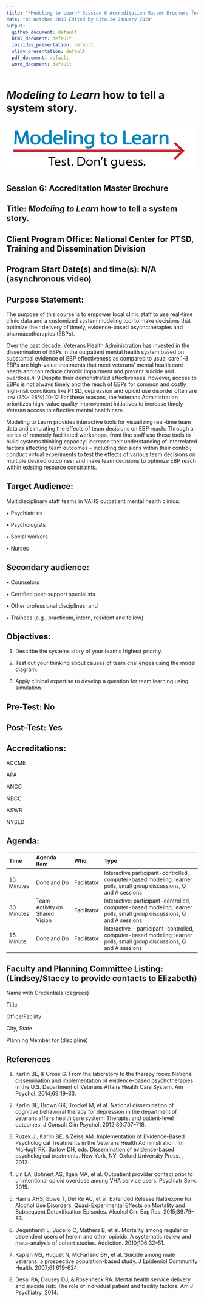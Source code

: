 ```yaml
---
title: "*Modeling to Learn* Session 6 Accreditation Master Brochure for *MTL Live* and *MTL Video*"
date: "03 October 2018 Edited by Rita 24 January 2020"
output: 
  github_document: default
  html_document: default
  ioslides_presentation: default
  slidy_presentation: default
  pdf_document: default
  word_document: default
---
```


<!-- MTL Logo, HTML img tag -->
# *Modeling to Learn* how to tell a system story.
<img src = "https://raw.githubusercontent.com/lzim/teampsd/teampsd_style/mtl_logo/mtl_testdontguess_sm.png"
     height = "130" width = "500">  

## Session 6: Accreditation Master Brochure

## Title: *Modeling to Learn* how to tell a system story.

## Client Program Office: National Center for PTSD, Training and Dissemination Division

## Program Start Date(s) and time(s): N/A (asynchronous video)

## Purpose Statement:  

The purpose of this course is to empower local clinic staff to use real-time clinic data and a customized system modeling tool to make decisions that optimize their delivery of timely, evidence-based psychotherapies and pharmacotherapies (EBPs).

Over the past decade, Veterans Health Administration has invested in the dissemination of EBPs in the outpatient mental health system based on substantial evidence of EBP effectiveness as compared to usual care.1-3 EBPs are high-value treatments that meet veterans’ mental health care needs and can reduce chronic impairment and prevent suicide and overdose.4-9 Despite their demonstrated effectiveness, however, access to EBPs is not always timely and the reach of EBPs for common and costly high-risk conditions like PTSD, depression and opioid use disorder often are low (3%- 28%).10-12 For these reasons, the Veterans Administration prioritizes high-value quality improvement initiatives to increase timely Veteran access to effective mental health care.

Modeling to Learn provides interactive tools for visualizing real-time team data and simulating the effects of team decisions on EBP reach. Through a series of remotely facilitated workshops, front line staff use these tools to build systems thinking capacity; increase their understanding of interrelated factors affecting team outcomes – including decisions within their control; conduct virtual experiments to test the effects of various team decisions on multiple desired outcomes; and make team decisions to optimize EBP reach within existing resource constraints.

## Target Audience: 

Multidisciplinary staff teams in VAHS outpatient mental health clinics:

•	Psychiatrists

•	Psychologists

•	Social workers

•	Nurses

## Secondary audience:

•	Counselors

•	Certified peer-support specialists

•	Other professional disciplines; and 

•	Trainees (e.g., practicum, intern, resident and fellow)

## Objectives: 

1. Describe the systems story of your team's highest priority.

2. Test out your thinking about causes of team challenges using the model diagram.

3. Apply clinical expertise to develop a question for team learning using simulation.


## Pre-Test: No

## Post-Test: Yes

## Accreditations: 

ACCME

APA

ANCC

NBCC

ASWB

NYSED

## Agenda:
<!-- Agenda Table -->

| Time | Agenda Item | Who | Type |
|:-----------	|:---------------|:----------------|:-----------------------|
| 15 Minutes | Done and Do | Facilitator | Interactive participant-controlled, computer-based modeling; learner polls, small group discussions, Q and A sessions |
| 30 Minutes | Team Activity on Shared Vision | Facilitator | Interactive: participant-controlled, computer-based modeling; learner polls, small group discussions, Q and A sessions |
| 15 Minute | Done and Do | Facilitator | Interactive - participant-controlled, computer-based modeling; learner polls, small group discussions, Q and A sessions |


## Faculty and Planning Committee Listing: (Lindsey/Stacey to provide contacts to Elizabeth)

Name with Credentials (degrees)

Title

Office/Facility

City, State 

Planning Member for (discipline)

## References

1.	Karlin BE, & Cross G. From the laboratory to the therapy room: National dissemination and implementation of evidence-based psychotherapies in the U.S. Department of Veterans Affairs Health Care System. Am Psychol. 2014;69:19–33.

2.	Karlin BE, Brown GK, Trockel M, et al. National dissemination of cognitive behavioral therapy for depression in the department of veterans affairs health care system: Therapist and patient-level outcomes. J Consult Clin Psychol. 2012;80:707–718.

3.	Ruzek JI, Karlin BE, & Zeiss AM. Implementation of Evidence-Based Psychological Treatments in the Veterans Health Administration. In: McHugh RK, Barlow DH, eds. Dissemination of evidence-based psychological treatments. New York, NY: Oxford University Press. , 2012.

4.	Lin LA, Bohnert AS, Ilgen MA, et al. Outpatient provider contact prior to unintentional opioid overdose among VHA service users. Psychiatr Serv. 2015.

5.	Harris AHS, Bowe T, Del Re AC, et al. Extended Release Naltrexone for Alcohol Use Disorders: Quasi-Experimental Effects on Mortality and Subsequent Detoxification Episodes. Alcohol Clin Exp Res. 2015;39:79–83.

6.	Degenhardt L, Bucello C, Mathers B, et al. Mortality among regular or dependent users of heroin and other opioids: A systematic review and meta-analysis of cohort studies. Addiction. 2010;106:32–51.

7.	Kaplan MS, Huguet N, McFarland BH, et al. Suicide among male veterans: a prospective population-based study. J Epidemiol Community Health. 2007;61:619–624.

8.	Desai RA, Dausey DJ, & Rosenheck RA. Mental health service delivery and suicide risk: The role of individual patient and facility factors. Am J Psychiatry. 2014.
